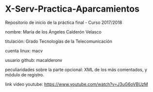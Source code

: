 # X-Serv-Practica-Aparcamientos
Repositorio de inicio de la práctica final - Curso 2017/2018

nombre: María de los Ángeles Calderón Velasco 

titulación: Grado Tecnologías de la Telecomunicación 

cuenta linux: macv

usuario github: macalderonv

peculiaridades sobre la parte opcional: XML de los más comentados, y módulo de registro.

link video youtube:  https://www.youtube.com/watch?v=J3uG6oVBUzM
